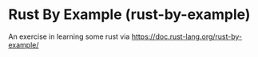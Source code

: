 # Rust By Example (rust-by-example)
An exercise in learning some rust via https://doc.rust-lang.org/rust-by-example/